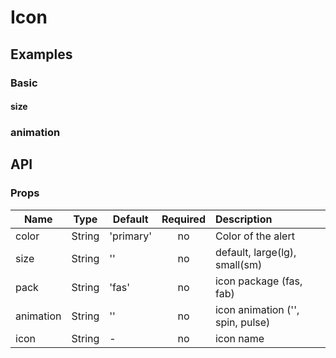 # Icon

## Examples
### Basic
<code-pen hash='NOrpEE' :height="150"></code-pen>

#### size
<code-pen hash='GXBVGv' :height="150"></code-pen>

### animation 
<code-pen hash='NLBQBz' :height="150"></code-pen>


## API
### Props
| Name | Type | Default | Required | Description |
| ------ | ----------- | ------ |:-----:|:-------------|
| color   | String | 'primary' | no | Color of the alert |
| size   | String | '' | no | default, large(lg), small(sm) |
| pack   | String | 'fas' | no | icon package (fas, fab) |
| animation   | String | '' | no | icon animation ('', spin, pulse) |
| icon   | String | - | no | icon name |

